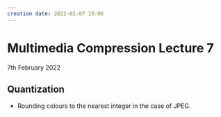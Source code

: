 ```yaml
---
creation date: 2022-02-07 15:06
---
```

#  Multimedia Compression Lecture 7
7th February 2022

## Quantization
-  Rounding colours to the nearest integer in the case of JPEG.